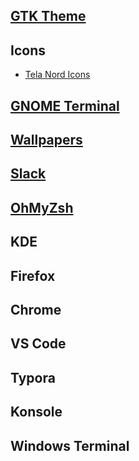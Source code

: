 ## [GTK Theme](https://www.gnome-look.org/p/1267246/)

## Icons
- [Tela Nord Icons](https://www.gnome-look.org/p/1279924/)

## [GNOME Terminal](https://github.com/nordtheme/gnome-terminal)

## [Wallpapers](/wallpaper)

## [Slack](https://www.nordtheme.com/docs/ports/slack/installation)

## [OhMyZsh](https://github.com/fxbrit/nord-extended)

## KDE

## Firefox

## Chrome

## VS Code

## Typora

## Konsole

## Windows Terminal
